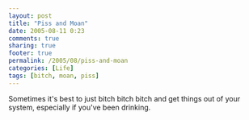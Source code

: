 ```yaml
---
layout: post
title: "Piss and Moan"
date: 2005-08-11 0:23
comments: true
sharing: true
footer: true
permalink: /2005/08/piss-and-moan
categories: [Life]
tags: [bitch, moan, piss]
---
```

Sometimes it's best to just bitch bitch bitch and get things out of your system, especially if you've been drinking.

